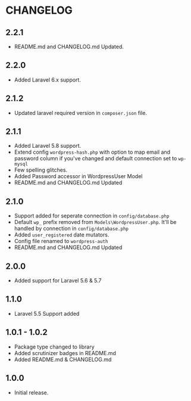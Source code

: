# CHANGELOG

## 2.2.1
 - README.md and CHANGELOG.md Updated.

## 2.2.0
 - Added Laravel 6.x support.

## 2.1.2
 - Updated laravel required version in `composer.json` file.

## 2.1.1
 - Added Laravel 5.8 support.
 - Extend config `wordpress-hash.php` with option to map email and password column if you've changed and default connection set to `wp-mysql`
 - Few spelling glitches.
 - Added Password accessor in WordpressUser Model
 - README.md and CHANGELOG.md Updated

## 2.1.0
 - Support added for seperate connection in `config/database.php`
 - Default `wp_` prefix removed from `Models\WordpressUser.php`. It'll be handled by connection in `config/database.php`
 - Added `user_registered` date mutators.
 - Config file renamed to `wordpress-auth`
 - README.md and CHANGELOG.md Updated

## 2.0.0
 - Added support for Laravel 5.6 & 5.7

## 1.1.0
 - Laravel 5.5 Support added

## 1.0.1 - 1.0.2
 - Package type changed to library
 - Added scrutinizer badges in README.md
 - Added README.md & CHANGELOG.md

## 1.0.0
 - Initial release.
